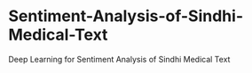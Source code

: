# Sentiment-Analysis-of-Sindhi-Medical-Text
Deep Learning for Sentiment Analysis of Sindhi Medical Text

